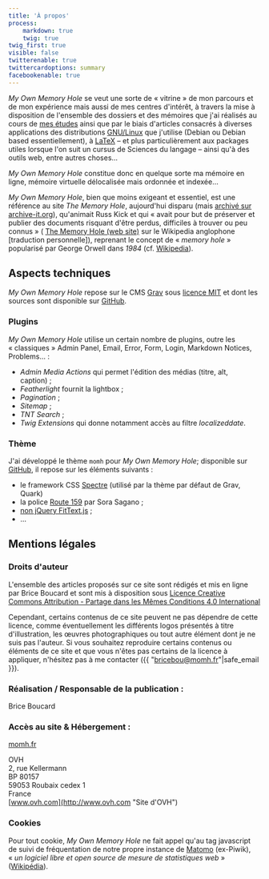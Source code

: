 ```yaml
---
title: 'À propos'
process:
    markdown: true
    twig: true
twig_first: true
visible: false
twitterenable: true
twittercardoptions: summary
facebookenable: true
---
```


_My Own Memory Hole_ se veut une sorte de «&nbsp;vitrine&nbsp;» de mon parcours et de mon expérience mais aussi de mes centres d'intérêt, à travers la mise à disposition de l'ensemble des dossiers et des mémoires que j'ai réalisés au cours de [mes études](/parcours) ainsi que par le biais d'articles consacrés à diverses applications des distributions [GNU/Linux](/blog/category:Linux) que j'utilise (Debian ou Debian based essentiellement), à [LaTeX](/blog/category:LaTeX) &ndash;&nbsp;et plus particulièrement aux packages utiles lorsque l'on suit un cursus de Sciences du langage&nbsp;&ndash; ainsi qu'à des outils web, entre autres choses...

_My Own Memory Hole_ constitue donc en quelque sorte ma mémoire en ligne, mémoire virtuelle délocalisée mais ordonnée et indexée…

_My Own Memory Hole_, bien que moins exigeant et essentiel, est une référence au site _The Memory Hole_, aujourd'hui disparu (mais [archivé sur archive-it.org](http://wayback.archive-it.org/924/20100423160550/http://www.thememoryhole.org/ "Archives de The Memory Hole sur archive-it.org")), qu'animait Russ Kick et qui «&nbsp;avait pour but de préserver et publier des documents risquant d'être perdus, difficiles à trouver ou peu connus&nbsp;» ( [The Memory Hole (web site)](http://en.wikipedia.org/wiki/The_Memory_Hole_%28web_site%29) sur le Wikipedia anglophone [traduction personnelle]), reprenant le concept de «&nbsp;_memory hole_&nbsp;» popularisé par George Orwell dans _1984_ (cf. [Wikipedia](http://en.wikipedia.org/wiki/Memory_hole)).

## Aspects techniques

_My Own Memory Hole_ repose sur le CMS [Grav](https://getgrav.org/) sous [licence MIT](http://fr.wikipedia.org/wiki/Licence_MIT) et dont les sources sont disponible sur [GitHub](https://github.com/getgrav/grav).


### Plugins

_My Own Memory Hole_ utilise un certain nombre de plugins, outre les «&nbsp;classiques&nbsp;» Admin Panel, Email, Error, Form, Login, Markdown Notices, Problems...&nbsp;:

- _Admin Media Actions_ qui permet l'édition des médias (titre, alt, caption)&nbsp;;
- _Featherlight_ fournit la lightbox&nbsp;;
- _Pagination_&nbsp;;
- _Sitemap_&nbsp;;
- _TNT Search_&nbsp;;
- _Twig Extensions_ qui donne notamment accès au filtre _localizeddate_.

### Thème

J'ai développé le thème `momh` pour _My Own Memory Hole_; disponible sur [GitHub](https://github.com/bricebou/pico_momh), il repose sur les éléments suivants&nbsp;:

- le framework CSS [Spectre](https://picturepan2.github.io/spectre/index.html) (utilisé par la thème par défaut de Grav, Quark)&nbsp;
- la police [Route 159](http://dotcolon.net/font/route159/) par Sora Sagano&nbsp;;
- [non jQuery FitText.js](https://github.com/adactio/FitText.js)&nbsp;;
- ...

## Mentions légales

### Droits d'auteur

L'ensemble des articles proposés sur ce site sont rédigés et mis en ligne par Brice Boucard et sont mis à disposition sous [Licence Creative Commons Attribution -  Partage dans les Mêmes Conditions 4.0 International](http://creativecommons.org/licenses/by-sa/4.0/)

Cependant, certains contenus de ce site peuvent ne pas dépendre de cette licence, comme éventuellement les différents logos présentés à titre d'illustration, les œuvres photographiques ou tout autre élément dont je ne suis pas l'auteur. Si vous souhaitez reproduire certains contenus ou éléments de ce site et que vous n'êtes pas certains de la licence à appliquer, n'hésitez pas à me contacter ({{ "bricebou@momh.fr"|safe_email }}).

### Réalisation / Responsable de la publication&nbsp;:

Brice Boucard  

### Accès au site &amp; Hébergement&nbsp;:

[momh.fr](https://momh.fr)

OVH  
2, rue Kellermann  
BP 80157  
59053 Roubaix cedex 1  
France  
[www.ovh.com](http://www.ovh.com "Site d'OVH")

### Cookies
Pour tout cookie, _My Own Memory Hole_ ne fait appel qu'au tag javascript de suivi de fréquentation de notre propre instance de [Matomo](https://matomo.org/) (ex-Piwik), «&nbsp;_un logiciel libre et open source de mesure de statistiques web_&nbsp;» ([Wikipédia](https://fr.wikipedia.org/wiki/Matomo_(logiciel))).